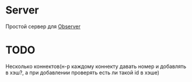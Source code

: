 # Server

Простой сервер для [Observer](https://github.com/HankHenshaw/Observer)

# TODO

Несколько коннектов(н-р каждому коннекту давать номер и добавлять в хэш?, а при добавлении проверять есть ли такой id в хэше)